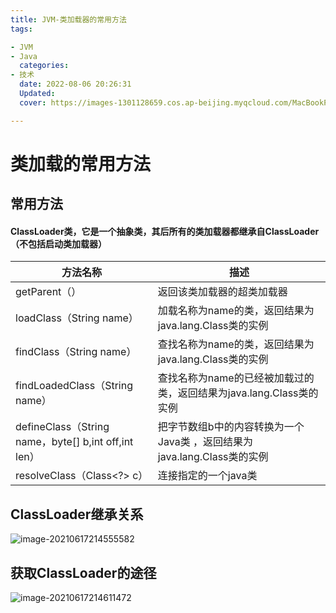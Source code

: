 ```yaml
---
title: JVM-类加载器的常用方法
tags:

- JVM
- Java
  categories:
- 技术
  date: 2022-08-06 20:26:31
  Updated:
  cover: https://images-1301128659.cos.ap-beijing.myqcloud.com/MacBookPro202208051415566.png

---
```


# 类加载的常用方法

## 常用方法

#### ClassLoader类，它是一个抽象类，其后所有的类加载器都继承自ClassLoader（不包括启动类加载器）

| 方法名称                                             | 描述                                                         |
| ---------------------------------------------------- | ------------------------------------------------------------ |
| getParent（）                                        | 返回该类加载器的超类加载器                                   |
| loadClass（String name）                             | 加载名称为name的类，返回结果为java.lang.Class类的实例        |
| findClass（String name）                             | 查找名称为name的类，返回结果为java.lang.Class类的实例        |
| findLoadedClass（String name）                       | 查找名称为name的已经被加载过的类，返回结果为java.lang.Class类的实例 |
| defineClass（String name，byte[] b,int off,int len） | 把字节数组b中的内容转换为一个Java类 ，返回结果为java.lang.Class类的实例 |
| resolveClass（Class<?> c）                           | 连接指定的一个java类                                         |

## ClassLoader继承关系

![image-20210617214555582](https://images-1301128659.cos.ap-beijing.myqcloud.com/MacBookPro202208051415566.png)

## 获取ClassLoader的途径

![image-20210617214611472](https://images-1301128659.cos.ap-beijing.myqcloud.com/MacBookPro202208051415647.png)
